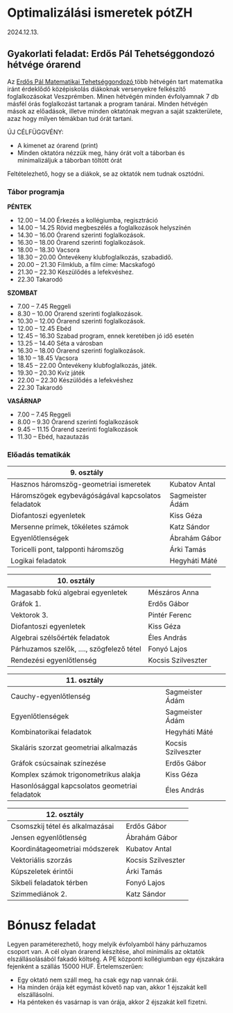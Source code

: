 # Optimalizálási ismeretek pótZH
2024.12.13.


## Gyakorlati feladat: Erdős Pál Tehetséggondozó hétvége órarend

Az [Erdős Pál Matematikai Tehetséggondozó ](https://erdosprogram.hu/) több hétvégén tart matematika iránt érdeklődő középiskolás diákoknak versenyekre felkészítő foglalkozásokat Veszprémben. Minen hétvégén minden évfolyamnak 7 db másfél órás foglalkozást tartanak a program tanárai. Minden hétvégén mások az előadások, illetve minden oktatónak megvan a saját szakterülete, azaz hogy milyen témákban tud órát tartani.

ÚJ CÉLFÜGGVÉNY:
- A kimenet az órarend (print)
- Minden oktatóra nézzük meg, hány órát volt a táborban és minimalizáljuk a táborban töltött órát

Feltételezhető, hogy se a diákok, se az oktatók nem tudnak osztódni.

### Tábor programja

**PÉNTEK**

 * 12.00 – 14.00 Érkezés a kollégiumba, regisztráció 
 * 14.00 – 14.25 Rövid megbeszélés a foglalkozások helyszínén 
 * 14.30 – 16.00 Órarend szerinti foglalkozások.
 * 16.30 – 18.00 Órarend szerinti foglalkozások.        
 * 18.00 – 18.30 Vacsora                      
 * 18.30 – 20.00 Öntevékeny klubfoglalkozás, szabadidő.
 * 20.00 – 21.30 Filmklub, a film címe: Macskafogó         
 * 21.30 – 22.30 Készülődés a lefekvéshez.    
 * 22.30               Takarodó

**SZOMBAT**

 * 7.00 –   7.45 Reggeli          
 * 8.30 – 10.00 Órarend szerinti foglalkozások.        
 * 10.30 – 12.00 Órarend szerinti foglalkozások.       
 * 12.00 – 12.45 Ebéd              
 * 12.45 – 16.30 Szabad program, ennek keretében jó idő esetén
 * 13.25 – 14.40 Séta a városban       
 * 16.30 – 18.00 Órarend szerinti foglalkozások.
 * 18.10 – 18.45 Vacsora          
 * 18.45 – 22.00 Öntevékeny klubfoglalkozás, játék.
 * 19.30 – 20.30 Kvíz játék          
 * 22.00 – 22.30 Készülődés a lefekvéshez      
 * 22.30               Takarodó

**VASÁRNAP**

 * 7.00 –   7.45 Reggeli          
 * 8.00 –   9.30 Órarend szerinti foglalkozások         
 * 9.45 – 11.15 Órarend szerinti foglalkozások         
 * 11.30 –          Ebéd, hazautazás

### Előadás tematikák

| 9. osztály| |
| --- | --- |
| Hasznos háromszög-geometriai ismeretek | Kubatov Antal | 
| Háromszögek egybevágóságával kapcsolatos feladatok | Sagmeister Ádám |
| Diofantoszi egyenletek  | Kiss Géza |
| Mersenne prímek, tökéletes számok | Katz Sándor |
| Egyenlőtlenségek| Ábrahám Gábor |
| Toricelli pont, talpponti háromszög  | Árki Tamás |
| Logikai feladatok| Hegyháti Máté |


| 10. osztály| |
| --- | --- |
| Magasabb fokú algebrai egyenletek  | Mészáros Anna |
| Gráfok 1. | Erdős Gábor |
| Vektorok 3. | Pintér Ferenc |
| Diofantoszi egyenletek  | Kiss Géza |
| Algebrai szélsőérték feladatok  | Éles András |
| Párhuzamos szelők, ...., szögfelező tétel | Fonyó Lajos |
| Rendezési egyenlőtlenség  | Kocsis Szilveszter |


| 11. osztály| |
| --- | --- |
| Cauchy-egyenlőtlenség  | Sagmeister Ádám |
| Egyenlőtlenségek | Sagmeister Ádám |
| Kombinatorikai feladatok | Hegyháti Máté|
| Skaláris szorzat geometriai alkalmazás | Kocsis Szilveszter |
| Gráfok csúcsainak színezése| Erdős Gábor |
| Komplex számok trigonometrikus alakja  | Kiss Géza |
| Hasonlósággal kapcsolatos geometriai feladatok  | Éles András |


| 12. osztály| |
| --- | --- |
| Csomszkij tétel és alkalmazásai | Erdős Gábor |
| Jensen egyenlőtlenség | Ábrahám Gábor |
| Koordinátageometriai módszerek | Kubatov Antal |
| Vektoriális szorzás  | Kocsis Szilveszter |
| Kúpszeletek érintői  | Árki Tamás |
| Síkbeli feladatok térben  | Fonyó Lajos |
| Szimmediánok 2. | Katz Sándor|


# Bónusz feladat

Legyen paraméterezhető, hogy melyik évfolyamból hány párhuzamos csoport van.
A cél olyan órarend készítése, ahol minimális az oktatók elszállásolásából fakadó költség. A PE központi kollégiumban egy éjszakára fejenként a szállás 15000 HUF. Értelemszerűen: 
 - Egy oktató nem száll meg, ha csak egy nap vannak órái. 
 - Ha minden órája két egymást követő nap van, akkor 1 éjszakát kell elszállásolni.
 - Ha pénteken és vasárnap is van órája, akkor 2 éjszakát kell fizetni.